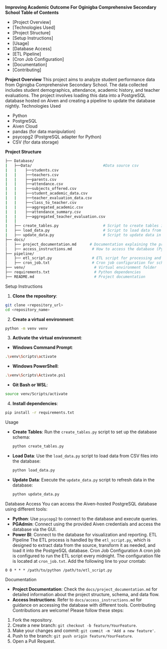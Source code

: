 **Improving  Academic Outcome For Oginigba Comprehensive Secondary School**
**Table of Contents**
- [Project Overview]
- [Technologies Used]
- [Project Structure]
- [Setup Instructions]
- [Usage]
- [Database Access]
- [ETL Pipeline]
- [Cron Job Configuration]
- [Documentation]
- [Contributing]

**Project Overview**
This project aims to analyze student performance data from Oginigba Comprehensive Secondary School. The data collected includes student demographics, attendance, academic history, and teacher evaluations. The project involves loading this data into a PostgreSQL database hosted on Aiven and creating a pipeline to update the database nightly.
Technologies Used
- Python
- PostgreSQL
- Aiven Cloud
- pandas (for data manipulation)
- psycopg2 (PostgreSQL adapter for Python)
- CSV (for data storage)

**Project Structure**
```bash
├── Database/
|   ├──Data/                                #Data source csv
|   |    ├──students.csv
|   |    ├──teachers.csv
|   |    ├──parents.csv
|   |    ├──attendance.csv
|   |    ├──subjects_offered.csv
|   |    ├──student_academic_data.csv
|   |    ├──teacher_evaluation_data.csv
|   |    ├──class_to_teacher.csv
|   |    ├──aggregated_academic.csv
|   |    ├──attendance_summary.csv
|   |    ├──aggregated_teacher_evaluation.csv
|   |
|   ├── create_tables.py                    # Script to create tables in the database
|   ├── load_data.py                        # Script to load data from CSV into the database
|   ├── update_data.py                      # Script to update data in the database
├── docs/
│   ├── project_documentation.md      # Documentation explaining the project, schema, and process
│   ├── access_instructions.md         # How to access the database (Python, PGAdmin, Power BI)
├── pipeline/
│   ├── etl_script.py                  # ETL script for processing and loading data
│   ├── cron_job.txt                   # Cron job configuration for scheduling
├── venv/                               # Virtual environment folder
├── requirements.txt                    # Python dependencies
├── README.md                           # Project documentation
```

Setup Instructions
1. **Clone the repository**:
```bash
git clone <repository_url>
cd <repository_name>
```
2. **Create a virtual environment**:
```bash
python -m venv venv
```
3. **Activate the virtual environment**:
- **Windows Command Prompt**:
```bash
.\venv\Scripts\activate
```
- **Windows PowerShell**:
```bash
.\venv\Scripts\Activate.ps1
```
- **Git Bash or WSL**:
```bash
source venv/Scripts/activate
```
4. **Install dependencies**:
```bash
pip install -r requirements.txt
```
Usage
- **Create Tables**:
  Run the `create_tables.py` script to set up the database schema:
  ```bash
  python create_tables.py
  ```

- **Load Data**:
  Use the `load_data.py` script to load data from CSV files into the database:
  ```bash
  python load_data.py
  ```

- **Update Data**:
  Execute the `update_data.py` script to refresh data in the database:
  ```bash
  python update_data.py
  ```
Database Access
You can access the Aiven-hosted PostgreSQL database using different tools:
- **Python**: Use `psycopg2` to connect to the database and execute queries.
- **PGAdmin**: Connect using the provided Aiven credentials and access the database via the GUI.
- **Power BI**: Connect to the database for visualization and reporting.
ETL Pipeline
The ETL process is handled by the `etl_script.py`, which is designed to extract data from the source, transform it as needed, and load it into the PostgreSQL database.
Cron Job Configuration
A cron job is configured to run the ETL script every midnight. The configuration file is located at `cron_job.txt`. Add the following line to your crontab:
```
0 0 * * * /path/to/python /path/to/etl_script.py
```
Documentation
- **Project Documentation**: Check the `docs/project_documentation.md` for detailed information about the project structure, schema, and data flow.
- **Access Instructions**: Refer to `docs/access_instructions.md` for guidance on accessing the database with different tools.
Contributing
Contributions are welcome! Please follow these steps:
1. Fork the repository.
2. Create a new branch: `git checkout -b feature/YourFeature`.
3. Make your changes and commit: `git commit -m 'Add a new feature'`.
4. Push to the branch: `git push origin feature/YourFeature`.
5. Open a Pull Request.


